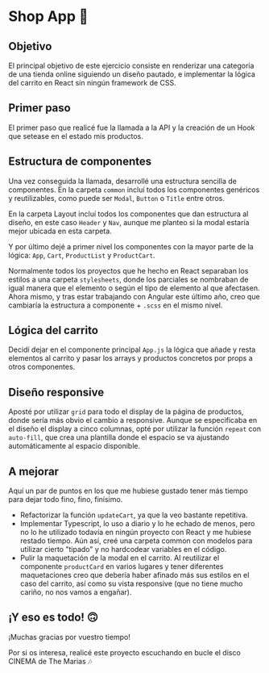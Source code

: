 # Shop App 🛒

## Objetivo

El principal objetivo de este ejercicio consiste en renderizar una categoría de una tienda online siguiendo un diseño pautado, e implementar la lógica del carrito en React sin ningún framework de CSS.

## Primer paso

El primer paso que realicé fue la llamada a la API y la creación de un Hook que setease en el estado mis productos.

## Estructura de componentes

Una vez conseguida la llamada, desarrollé una estructura sencilla de componentes. En la carpeta `common` incluí todos los componentes genéricos y reutilizables, como puede ser `Modal`, `Button` o `Title` entre otros.

En la carpeta Layout incluí todos los componentes que dan estructura al diseño, en este caso `Header` y `Nav`, aunque me planteo si la modal estaría mejor ubicada en esta carpeta.

Y por último dejé a primer nivel los componentes con la mayor parte de la lógica: `App`, `Cart`, `ProductList` y `ProductCart`.

Normalmente todos los proyectos que he hecho en React separaban los estilos a una carpeta `stylesheets`, donde los parciales se nombraban de igual manera que el elemento o según el tipo de elemento al que afectasen. Ahora mismo, y tras estar trabajando con Angular este último año, creo que cambiaría la estructura a componente + `.scss` en el mismo nivel.

## Lógica del carrito

Decidí dejar en el componente principal `App.js` la lógica que añade y resta elementos al carrito y pasar los arrays y productos concretos por props a otros componentes.

## Diseño responsive

Aposté por utilizar `grid` para todo el display de la página de productos, donde sería más obvio el cambio a responsive. Aunque se especificaba en el diseño el display a cinco columnas, opté por utilizar la función `repeat` con `auto-fill`, que crea una plantilla donde el espacio se va ajustando automáticamente al espacio disponible.

## A mejorar

Aquí un par de puntos en los que me hubiese gustado tener más tiempo para dejar todo fino, fino, finísimo.

- Refactorizar la función `updateCart`, ya que la veo bastante repetitiva.
- Implementar Typescript, lo uso a diario y lo he echado de menos, pero no lo he utilizado todavía en ningún proyecto con React y me hubiese restado tiempo. Aún así, creé una carpeta common con modelos para utilizar cierto "tipado" y no hardcodear variables en el código.
- Pulir la maquetación de la modal en el carrito. Al reutilizar el componente `productCard` en varios lugares y tener diferentes maquetaciones creo que debería haber afinado más sus estilos en el caso del carrito, así como su vista responsive (que no tiene mucho cariño, no nos vamos a engañar).

## ¡Y eso es todo! 🙃

¡Muchas gracias por vuestro tiempo!

Por si os interesa, realicé este proyecto escuchando en bucle el disco CINEMA de The Marias 🎶
